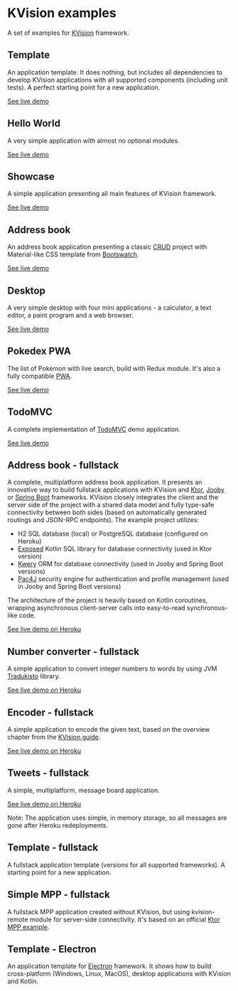 # KVision examples

A set of examples for [KVision](https://github.com/rjaros/kvision) framework.

## Template

An application template. It does nothing, but includes all dependencies to develop KVision applications with all
supported components (including unit tests). A perfect starting point for a new application.

[See live demo](https://rjaros.github.io/kvision-examples/template/)

## Hello World

A very simple application with almost no optional modules.

[See live demo](https://rjaros.github.io/kvision-examples/helloworld/)

## Showcase

A simple application presenting all main features of KVision framework.

[See live demo](https://rjaros.github.io/kvision-examples/showcase/)

## Address book

An address book application presenting a classic [CRUD](https://en.wikipedia.org/wiki/Create,_read,_update_and_delete) project 
with Material-like CSS template from [Bootswatch](https://bootswatch.com/3/paper/).

[See live demo](https://rjaros.github.io/kvision-examples/addressbook/)

## Desktop

A very simple desktop with four mini applications - a calculator, a text editor, a paint program and a web browser.

[See live demo](https://rjaros.github.io/kvision-examples/desktop/)

## Pokedex PWA

The list of Pokémon with live search, build with Redux module. It's also a fully compatible [PWA](https://developers.google.com/web/progressive-web-apps/).

[See live demo](https://kvision-pokedex.netlify.com/)

## TodoMVC

A complete implementation of [TodoMVC](http://todomvc.com/) demo application.

[See live demo](https://rjaros.github.io/kvision-examples/todomvc/)

## Address book - fullstack

A complete, multiplatform address book application. It presents an innovative way to build fullstack applications with KVision and 
[Ktor](https://ktor.io), [Jooby](https://jooby.org) or [Spring Boot](https://spring.io/projects/spring-boot) frameworks. KVision closely integrates the client and the server side of the project with a 
shared data model and fully type-safe connectivity between both sides (based on automatically generated routings and JSON-RPC 
endpoints). The example project utilizes:

- H2 SQL database (local) or PostgreSQL database (configured on Heroku)
- [Exposed](https://github.com/JetBrains/Exposed) Kotlin SQL library for database connectivity (used in Ktor version)
- [Kwery](https://github.com/andrewoma/kwery) ORM for database connectivity (used in Jooby and Spring Boot versions)
- [Pac4J](https://github.com/pac4j/pac4j) security engine for authentication and profile management (used in Jooby and Spring Boot versions)

The architecture of the project is heavily based on Kotlin coroutines, wrapping asynchronous client-server calls into 
easy-to-read synchronous-like code.

[See live demo on Heroku](https://kvision-address-book.herokuapp.com/)

## Number converter - fullstack

A simple application to convert integer numbers to words by using JVM [Tradukisto](https://github.com/allegro/tradukisto) library.

[See live demo on Heroku](https://kvision-numbers.herokuapp.com/)

## Encoder - fullstack

A simple application to encode the given text, based on the overview chapter from the [KVision guide](https://kvision.gitbook.io/kvision-guide/part-3-server-side-interface/overview).

[See live demo on Heroku](https://kvision-encoder.herokuapp.com/)

## Tweets - fullstack

A simple, multiplatform, message board application. 

[See live demo on Heroku](https://kvision-tweets.herokuapp.com/)

Note: The application uses simple, in memory storage, so all messages are gone after Heroku redeployments.

## Template - fullstack

A fullstack application template (versions for all supported frameworks). A starting point for a new application.

## Simple MPP - fullstack

A fullstack MPP application created without KVision, but using kvision-remote module for server-side connectivity. 
It's based on an official [Ktor MPP example](https://github.com/ktorio/ktor-samples/tree/master/mpp/fullstack-mpp).

## Template - Electron

An application template for [Electron](https://electronjs.org/) framework. It shows how to build cross-platform 
(Windows, Linux, MacOS), desktop applications with KVision and Kotlin. 
